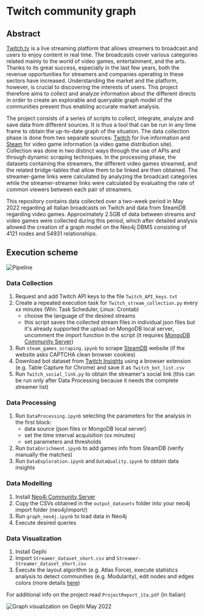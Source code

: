# Twitch community graph

## Abstract

[Twitch.tv](https://www.twitch.tv/) is a live streaming platform that allows streamers to broadcast and users to enjoy content in real time. The broadcasts cover various categories related mainly to the world of video games, entertainment, and the arts.
Thanks to its great success, especially in the last few years, both the revenue opportunities for streamers and companies operating in these sectors have increased.
Understanding the market and the platform, however, is crucial to discovering the interests of users.
This project therefore aims to collect and analyze information about the different directs in order to create an explorable and queryable graph model of the communities present thus enabling accurate market analysis.

The project consists of a series of scripts to collect, integrate, analyze and save data from different sources. It is thus a tool that can be run in any time frame to obtain the up-to-date graph of the situation.
The data collection phase is done from two separate sources: [Twitch](https://www.twitch.tv/) for live information and [Steam](https://steamdb.info/graph/) for video game information (a video game distribution site). Collection was done in two distinct ways through the use of APIs and through dynamic scraping techniques. In the processing phase, the datasets containing the streamers, the different video games streamed, and the related bridge-tables that allow them to be linked are then obtained. The streamer-game links were calculated by analyzing the broadcast categories while the streamer-streamer links were calculated by evaluating the rate of common viewers between each pair of streamers.

This repository contains data collected over a two-week period in May 2022 regarding all Italian broadcasts on Twitch and data from SteamDB regarding video games. Approximately 2.5GB of data between streams and video games were collected during this period, which after detailed analysis allowed the creation of a graph model on the Neo4j DBMS consisting of 4121 nodes and 54931 relationships.

## Execution scheme

![Pipeline](https://github.com/gianscuri/Twitch_Community_Graph/blob/main/DataVisualization/Images/pipeline.png)

### Data Collection

1. Request and add Twitch API keys to the file `Twitch_API_keys.txt`
2. Create a repeated execution task for `Twitch_stream_collection.py` every xx minutes (Win: Task Scheduler, Linux: Crontab)
    - choose the language of the desired streams
    - this script saves the collected stream files in individual json files but it's already supported the upload on MongoDB local server, uncomment the import function in the script (it requires [MongoDB Community Server](https://www.mongodb.com/try/download/community))
3. Run `steam_games_scraping.ipynb` to scrape [SteamDB](https://steamdb.info/graph/) website (if the website asks CAPTCHA clean browser cookies)
4. Download bot dataset from [Twitch Insights](https://twitchinsights.net/bots) using a browser extension (e.g. Table Capture for Chrome) and save it as `Twitch_bot_list.csv`
5. Run `Twitch_social_link.py` to obtain the streamer's social link (this can be run only after Data Processing because it needs the complete streamer list)

### Data Processing

1. Run `DataProcessing.ipynb` selecting the parameters for the analysis in the first block:
    - data source (json files or MongoDB local server)
    - set the time interval acquisition (xx minutes)
    - set parameters and thresholds
2. Run `DataEnrichment.ipynb` to add games info from SteamDB (verify manually the matches)
3. Run `DataExploration.ipynb` and `DataQuality.ipynb` to obtain data insights

### Data Modelling

1. Install [Neo4j Community Server](https://neo4j.com/download-center/#community)
2. Copy the CSVs obtained in the `output_datasets` folder into your neo4j import folder (neo4j/import/)
3. Run `graph_neo4j.ipynb` to load data in Neo4j
4. Execute desired queries

### Data Visualization

1. Install Gephi
2. Import `Streamer_dataset_short.csv` and `Streamer-Streamer_dataset_short.csv`
3. Execute the layout algorithm (e.g. Atlas Force), execute statistics analysis to detect communities (e.g. Modularity), edit nodes and edges colors (more details [here](https://github.com/KiranGershenfeld/VisualizingTwitchCommunities))


For additional info on the project read `ProjectReport_ita.pdf` (in Italian)

![Graph visualization on Gephi May 2022](https://github.com/gianscuri/Twitch_Community_Graph/blob/main/DataVisualization/Images/Gephi_graph_dark.png)
